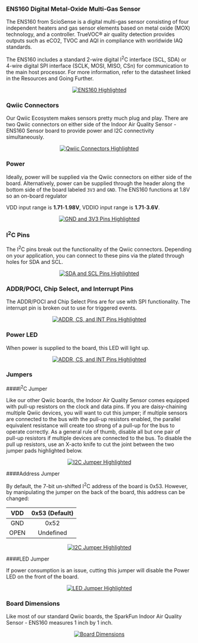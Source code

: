 ### ENS160 Digital Metal-Oxide Multi-Gas Sensor

The ENS160 from ScioSense is a digital multi-gas sensor consisting of four independent heaters and gas sensor elements based on metal oxide (MOX) technology, and a controller. TrueVOC® air quality detection provides outputs such as eCO2, TVOC and AQI in compliance with worldwide IAQ standards.

The ENS160 includes a standard 2-wire digital I<sup>2</sup>C interface (SCL, SDA) or 4-wire digital SPI interface (SCLK, MOSI, MISO, CSn) for communication to the main host processor. For more information, refer to the datasheet linked in the Resources and Going Further.


<div style="text-align: center"><a href="../assets/imgs/20844_SparkFun_Air_Quality_ENS160-Sensor.png"><img src="../assets/imgs/20844_SparkFun_Air_Quality_ENS160-Sensor.png" alt="ENS160 Highlighted"></a></div>

### Qwiic Connectors

Our Qwiic Ecosystem makes sensors pretty much plug and play. There are two Qwiic connectors on either side of the Indoor Air Quality Sensor - ENS160 Sensor board to provide power and I2C connectivity simultaneously.

<div style="text-align: center"><a href="../assets/imgs/20844_SparkFun_Air_Quality_ENS160-QwiicConnectors.png"><img src="../assets/imgs/20844_SparkFun_Air_Quality_ENS160-QwiicConnectors.png" alt="Qwiic Connectors Highlighted"></a></div>

### Power

Ideally, power will be supplied via the Qwiic connectors on either side of the board. Alternatively, power can be supplied through the header along the bottom side of the board labeled `3V3` and `GND`. The ENS160 functions at 1.8V so an on-board regulator 


VDD input range is <b>1.71</b>-<b>1.98V</b>, 
VDDIO input range is <b>1.71</b>-<b>3.6V</b>. 


<div style="text-align: center"><a href="../assets/imgs/20844_SparkFun_Air_Quality_ENS160-GND3V3Pins.png"><img src="../assets/imgs/20844_SparkFun_Air_Quality_ENS160-GND3V3Pins.png" alt="GND and 3V3 Pins Highlighted"></a></div>



### I<sup>2</sup>C Pins

The I<sup>2</sup>C pins break out the functionality of the Qwiic connectors. Depending on your application, you can connect to these pins via the plated through holes for SDA and SCL. 

<div style="text-align: center"><a href="../assets/imgs/20844_SparkFun_Air_Quality_ENS160-SCLSDAPins.png"><img src="../assets/imgs/20844_SparkFun_Air_Quality_ENS160-SCLSDAPins.png" alt="SDA and SCL Pins Highlighted"></a></div>

### ADDR/POCI, Chip Select, and Interrupt Pins

The ADDR/POCI and Chip Select Pins are for use with SPI functionality. The interrupt pin is broken out to use for triggered events.

<div style="text-align: center"><a href="../assets/imgs/20844_SparkFun_Air_Quality_ENS160-ADRCSINTPins.png"><img src="../assets/imgs/20844_SparkFun_Air_Quality_ENS160-ADRCSINTPins.png" alt="ADDR, CS, and INT Pins Highlighted"></a></div>

### Power LED

When power is supplied to the board, this LED will light up. 

<div style="text-align: center"><a href="../assets/imgs/20844_SparkFun_Air_Quality_ENS160-PWRLED.png"><img src="../assets/imgs/20844_SparkFun_Air_Quality_ENS160-PWRLED.png" alt="ADDR, CS, and INT Pins Highlighted"></a></div>

### Jumpers

####I<sup>2</sup>C Jumper

Like our other Qwiic boards, the Indoor Air Quality Sensor comes equipped with pull-up resistors on the clock and data pins. If you are daisy-chaining multiple Qwiic devices, you will want to cut this jumper; if multiple sensors are connected to the bus with the pull-up resistors enabled, the parallel equivalent resistance will create too strong of a pull-up for the bus to operate correctly. As a general rule of thumb, disable all but one pair of pull-up resistors if multiple devices are connected to the bus. To disable the pull up resistors, use an X-acto knife to cut the joint between the two jumper pads highlighted below. 

<div style="text-align: center"><a href="../assets/imgs/20844_SparkFun_Air_Quality_ENS160-I2CJumperUpdated.png"><img src="../assets/imgs/20844_SparkFun_Air_Quality_ENS160-I2CJumperUpdated.png" alt="I2C Jumper Highlighted"></a></div>

####Address Jumper

By default, the 7-bit un-shifted I<sup>2</sup>C address of the board is 0x53. However, by manipulating the jumper on the back of the board, this address can be changed: 

|  VDD | 0x53 (Default) |
|:----:|:--------------:|
|  GND |      0x52      |
| OPEN |    Undefined   |



<div style="text-align: center"><a href="../assets/imgs/20844_SparkFun_Air_Quality_ENS160-ADDRJumperUpdated.png"><img src="../assets/imgs/20844_SparkFun_Air_Quality_ENS160-ADDRJumperUpdated.png" alt="I2C Jumper Highlighted"></a></div>

####LED Jumper

If power consumption is an issue, cutting this jumper will disable the Power LED on the front of the board.

<div style="text-align: center"><a href="../assets/imgs/20844_SparkFun_Air_Quality_ENS160-LEDJumperUpdated.png"><img src="../assets/imgs/20844_SparkFun_Air_Quality_ENS160-LEDJumperUpdated.png" alt="LED Jumper Highlighted"></a></div>




### Board Dimensions

Like most of our standard Qwiic boards, the SparkFun Indoor Air Quality Sensor - ENS160 measures 1 inch by 1 inch.

<div style="text-align: center"><a href="../assets/imgs/20844_SparkFun_Air_Quality_ENS160-BoardOutline.png"><img src="../assets/imgs/20844_SparkFun_Air_Quality_ENS160-BoardOutline.png" alt="Board Dimensions"></a></div>
